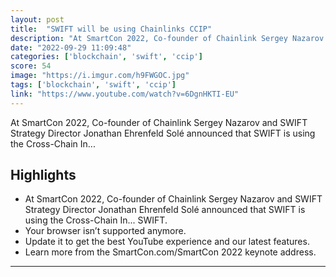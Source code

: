 ```yaml
---
layout: post
title:  "SWIFT will be using Chainlinks CCIP"
description: "At SmartCon 2022, Co-founder of Chainlink Sergey Nazarov and SWIFT Strategy Director Jonathan Ehrenfeld Solé announced that SWIFT is using the Cross-Chain In..."
date: "2022-09-29 11:09:48"
categories: ['blockchain', 'swift', 'ccip']
score: 54
image: "https://i.imgur.com/h9FWGOC.jpg"
tags: ['blockchain', 'swift', 'ccip']
link: "https://www.youtube.com/watch?v=6DgnHKTI-EU"
---
```


At SmartCon 2022, Co-founder of Chainlink Sergey Nazarov and SWIFT Strategy Director Jonathan Ehrenfeld Solé announced that SWIFT is using the Cross-Chain In...

## Highlights

- At SmartCon 2022, Co-founder of Chainlink Sergey Nazarov and SWIFT Strategy Director Jonathan Ehrenfeld Solé announced that SWIFT is using the Cross-Chain In...  SWIFT.
- Your browser isn’t supported anymore.
- Update it to get the best YouTube experience and our latest features.
- Learn more from the SmartCon.com/SmartCon 2022 keynote address.

---

